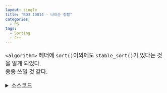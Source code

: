 ```yaml
---
layout: single
title: "BOJ 10814 - 나이순 정렬"
categories:
  - PS
tags:
  - Sorting
  - C++
---
```

<div markdown="1" style="font-size:18px;font-family:'Consolas', 맑은 고딕;">

`<algorithm>` 헤더에 `sort()`이외에도 `stable_sort()`가 있다는 것을 알게 되었다.  
종종 쓰일 것 같다.


<details>
<summary>소스코드</summary>

<div markdown="1" style="font-size:20px;font-family:'Consolas', 맑은 고딕;">

```cpp
#include<cstdio>
#include<iostream>
#include<string>
#include<vector>
#include<utility>
#include<algorithm>
using namespace std;
typedef pair<int, string> pis;

bool cmp(pis p1, pis p2){
	return p1.first<p2.first;
}

int main()
{
	int n;
	scanf("%d", &n);
	vector<pis> s(n);
	for(int i=0;i<n;i++){
		scanf("%d ", &s[i].first);
		getline(cin, s[i].second, '\n');
	}
	stable_sort(s.begin(), s.end(), cmp);
	for(int i=0;i<n;i++) printf("%d %s\n", s[i].first, s[i].second.c_str());
}
```

</div>

</details>

</div>